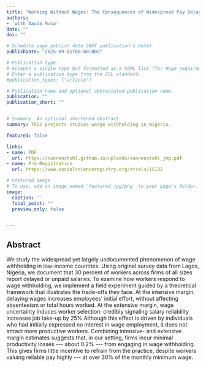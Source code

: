 ```yaml
---
title: "Working Without Wages: The Consequences of Widespread Pay Delays"
authors: 
- 'with Dauda Musa'
date: ""
doi: ""

# Schedule page publish date (NOT publication's date).
publishDate: "2025-09-01T00:00:00Z"

# Publication type.
# Accepts a single type but formatted as a YAML list (for Hugo requirements).
# Enter a publication type from the CSL standard.
#publication_types: ["article"]

# Publication name and optional abbreviated publication name.
publication: ""
publication_short: ""


# Summary. An optional shortened abstract.
summary: This projects studies weage withholding in Nigeria. 

featured: false

links:
- name: PDF
  url: https://sonnenstuhl.github.io/uploads/sonnenstuhl_jmp.pdf
- name: Pre-Registration
  url: https://www.socialscienceregistry.org/trials/15132

# Featured image
# To use, add an image named `featured.jpg/png` to your page's folder. 
image:
  caption: ''
  focal_point: ""
  preview_only: false


---
```


## Abstract
We study the widespread yet largely undocumented phenomenon of wage withholding in low-income countries.
  Using original survey data from Lagos, Nigeria, we document 
  that 30 percent of workers across firms of all sizes report delayed or unpaid salaries. 
  To examine how workers respond to wage withholding, we implement a 
  field experiment guided by a theoretical framework that illustrates the trade-offs they face.
  At the intensive margin, delaying wages increases employees' initial 
  effort, without affecting absenteeism or total hours worked.
  At the extensive margin, wage uncertainty 
  induces worker selection: credibly signaling salary reliability increases job take-up by 25%
  Although this effect is driven by individuals who had initially expressed no interest 
  in wage employment, it does not attract more productive workers.
  Combining intensive- and 
  extensive margin estimates suggests that, in our setting, firms incur minimal productivity losses --- about 
  0.2% --- from engaging in wage withholding.
  This gives firms little incentive to refrain from the practice, despite workers 
  valuing reliable pay highly --- at over 30% of the monthly minimum wage.



